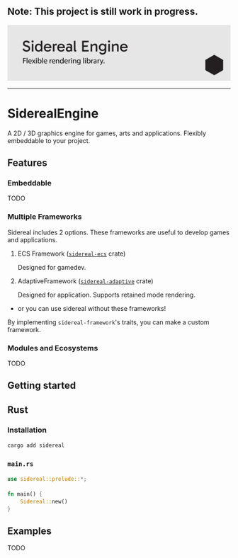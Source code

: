 ## Note: This project is still work in progress.

![SiderealEngine Logo](./assets/logo.svg "SiderealEngine")

---

# SiderealEngine

A 2D / 3D graphics engine for games, arts and applications. Flexibly embeddable to your project.

## Features

### Embeddable

TODO

### Multiple Frameworks

Sidereal includes 2 options. These frameworks are useful to develop games and applications.

1. ECS Framework ([`sidereal-ecs`](https://github.com/siderealmods/ecs) crate)

   Designed for gamedev.

2. AdaptiveFramework ([`sidereal-adaptive`](https://github.com/siderealmods/adaptive) crate)

   Designed for application. Supports retained mode rendering.

- or you can use sidereal without these frameworks!

By implementing `sidereal-framework`'s traits, you can make a custom framework.

### Modules and Ecosystems

TODO

## Getting started

## Rust

### Installation

```bash
cargo add sidereal
```

### `main.rs`

```rs
use sidereal::prelude::*;

fn main() {
    Sidereal::new()
}
```

## Examples

TODO
